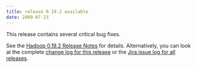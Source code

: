 ```yaml
---
title: release 0.19.2 available
date: 2009-07-23
---
```

<!---
  Licensed under the Apache License, Version 2.0 (the "License");
  you may not use this file except in compliance with the License.
  You may obtain a copy of the License at

   http://www.apache.org/licenses/LICENSE-2.0

  Unless required by applicable law or agreed to in writing, software
  distributed under the License is distributed on an "AS IS" BASIS,
  WITHOUT WARRANTIES OR CONDITIONS OF ANY KIND, either express or implied.
  See the License for the specific language governing permissions and
  limitations under the License. See accompanying LICENSE file.
-->

This release contains several critical bug fixes.

See the [Hadoop 0.19.2 Release
Notes](https://hadoop.apache.org/docs/r0.19.2/releasenotes.html) for
details. Alternatively, you can look at the complete [change log for
this release](https://hadoop.apache.org/docs/r0.19.2/changes.html) or the
[Jira issue log for all
releases](http://issues.apache.org/jira/browse/HADOOP?report=com.atlassian.jira.plugin.system.project:changelog-panel).

